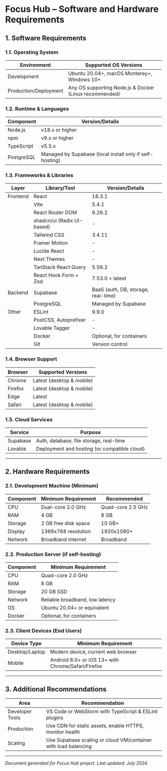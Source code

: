 # Focus Hub – Software and Hardware Requirements

## 1. Software Requirements

### 1.1. Operating System
| Environment           | Supported OS Versions                |
|----------------------|--------------------------------------|
| Development          | Ubuntu 20.04+, macOS Monterey+, Windows 10+ |
| Production/Deployment| Any OS supporting Node.js & Docker (Linux recommended) |

### 1.2. Runtime & Languages
| Component    | Version/Details         |
|-------------|------------------------|
| Node.js     | v18.x or higher        |
| npm         | v9.x or higher         |
| TypeScript  | v5.5.x                 |
| PostgreSQL  | Managed by Supabase (local install only if self-hosting) |

### 1.3. Frameworks & Libraries
| Layer     | Library/Tool                | Version/Details         |
|-----------|----------------------------|------------------------|
| Frontend  | React                      | 18.3.1                 |
|           | Vite                       | 5.4.1                  |
|           | React Router DOM           | 6.26.2                 |
|           | shadcn/ui (Radix UI-based) | -                      |
|           | Tailwind CSS               | 3.4.11                 |
|           | Framer Motion              | -                      |
|           | Lucide React               | -                      |
|           | Next Themes                | -                      |
|           | TanStack React Query       | 5.56.2                 |
|           | React Hook Form + Zod      | 7.53.0 + latest        |
| Backend   | Supabase                   | BaaS (auth, DB, storage, real-time) |
|           | PostgreSQL                 | Managed by Supabase    |
| Other     | ESLint                     | 9.9.0                  |
|           | PostCSS, Autoprefixer      | -                      |
|           | Lovable Tagger             | -                      |
|           | Docker                     | Optional, for containers |
|           | Git                        | Version control        |

### 1.4. Browser Support
| Browser         | Supported Versions         |
|----------------|---------------------------|
| Chrome         | Latest (desktop & mobile)  |
| Firefox        | Latest (desktop & mobile)  |
| Edge           | Latest                     |
| Safari         | Latest (desktop & mobile)  |

### 1.5. Cloud Services
| Service         | Purpose                                    |
|----------------|--------------------------------------------|
| Supabase       | Auth, database, file storage, real-time     |
| Lovable        | Deployment and hosting (or compatible cloud)|

---

## 2. Hardware Requirements

### 2.1. Development Machine (Minimum)
| Component   | Minimum Requirement         | Recommended         |
|-------------|----------------------------|---------------------|
| CPU         | Dual-core 2.0 GHz          | Quad-core 2.5 GHz   |
| RAM         | 4 GB                       | 8 GB                |
| Storage     | 2 GB free disk space        | 10 GB+              |
| Display     | 1366x768 resolution         | 1920x1080+          |
| Network     | Broadband internet          | Broadband           |

### 2.2. Production Server (if self-hosting)
| Component   | Minimum Requirement         |
|-------------|----------------------------|
| CPU         | Quad-core 2.0 GHz           |
| RAM         | 8 GB                        |
| Storage     | 20 GB SSD                   |
| Network     | Reliable broadband, low latency |
| OS          | Ubuntu 20.04+ or equivalent |
| Docker      | Optional, for containers    |

### 2.3. Client Devices (End Users)
| Device Type     | Minimum Requirement                        |
|-----------------|--------------------------------------------|
| Desktop/Laptop  | Modern device, current web browser         |
| Mobile          | Android 8.0+ or iOS 13+ with Chrome/Safari/Firefox |

---

## 3. Additional Recommendations

| Area                | Recommendation                                             |
|---------------------|-----------------------------------------------------------|
| Developer Tools     | VS Code or WebStorm with TypeScript & ESLint plugins      |
| Production          | Use CDN for static assets, enable HTTPS, monitor health   |
| Scaling             | Use Supabase scaling or cloud VM/container with load balancing |

---

*Document generated for Focus Hub project. Last updated: July 2024.* 